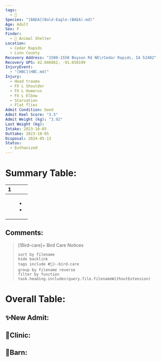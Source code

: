 ```yaml
---
tags:
  - 🦅
Species: "[BAEA](Bald-Eagle-(BAEA).md)"
Age: Adult
Sex: F
Finder:
  - 🐾 Animal Shelter
Location:
  - Cedar Rapids
  - Linn County
Recovery Address: "1500-1558 Boyson Rd NE\rCedar Rapids, IA 52402"
Recovery GPS: 42.046862, -91.658199
InjuryEvent:
  - "[HBC](HBC.md)"
Injury:
  - Head trauma
  - FX L Shoulder
  - FX L Humerus
  - FX L Elbow
  - Starvation
  - Flat flies
Admit Condition: Good
Admit Keel Score: "3.5"
Admit Weight (kg): "3.92"
Last Weight (kg): 
Intake: 2023-10-05
Outtake: 2023-10-05
Disposal: 2024-05-13
Status:
  - Euthanized
---
```


# Summary Table:

<div><table class="dataview table-view-table"><thead class="table-view-thead"><tr class="table-view-tr-header"><th class="table-view-th"><span></span><span class="dataview small-text">1</span></th><th class="table-view-th"><span></span></th></tr></thead><tbody class="table-view-tbody"><tr><td><span></span></td><td><ul class="dataview dataview-ul dataview-result-list-ul"><li class="dataview-result-list-li"><span></span></li><li class="dataview-result-list-li"><span></span></li></ul></td></tr></tbody></table></div>

## Comments:

> [!Bird-care]+ Bird Care Notices
>   ```tasks 
>   sort by filename
>   hide backlink
>   tags include #🦅🩺-bird-care 
>   group by filename reverse
>   filter by function task.heading.includes(query.file.filenameWithoutExtension)
>   ```

# Overall Table:

## ✨New Admit:



## 🏥Clinic:



## 🏡Barn:


